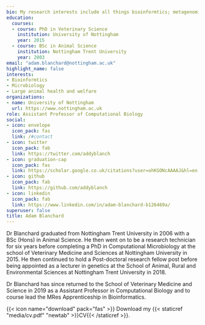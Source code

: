 ```yaml
---
bio: My research interests include all things bioinformtics; metagenomics, antimircobial resistance and vaccinology.
education:
  courses:
  - course: PhD in Veterinary Science
    institution: University of Nottingham
    year: 2015
  - course: BSc in Animal Science
    institution: Nottingham Trent University
    year: 2003
email: "adam.blanchard@nottingham.ac.uk"
highlight_name: false
interests:
- Bioinformtics
- Microbiology
- Large animal health and welfare
organizations:
- name: University of Nottingham
  url: https://www.nottingham.ac.uk
role: Assistant Professor of Computational Biology
social:
- icon: envelope
  icon_pack: fas
  link: /#contact
- icon: twitter
  icon_pack: fab
  link: https://twitter.com/addyblanch
- icon: graduation-cap
  icon_pack: fas
  link: https://scholar.google.co.uk/citations?user=ohKGONcAAAAJ&hl=en
- icon: github
  icon_pack: fab
  link: https://github.com/addyblanch
- icon: linkedin
  icon_pack: fab
  link: https://www.linkedin.com/in/adam-blanchard-b126469a/
superuser: false
title: Adam Blanchard
---
```


Dr Blanchard graduated from Nottingham Trent University in 2006 with a BSc (Hons) in Animal Science. He then went on to be a research technician for six years before completing a PhD in Computational Microbiology at the school of Veterinary Medicine and Sciences at Nottingham University in 2015. He then continued to hold a Post-doctoral research fellow post before being appointed as a lecturer in genetics at the School of Animal, Rural and Environmental Sciences at Nottingham Trent University in 2018.

Dr Blanchard has since returned to the School of Veterinary Medicine and Science in 2019 as a Assistant Professor in Computational Biology and to course lead the MRes Apprenticeship in Bioinformatics.

{{< icon name="download" pack="fas" >}} Download my {{< staticref "media/cv.pdf" "newtab" >}}CV{{< /staticref >}}.
